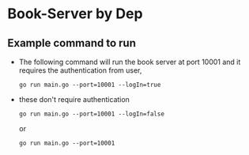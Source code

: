 # Book-Server by Dep
  
## Example command to run

- The following command will run the book server at port 10001 and it requires the authentication from user,

  `go run main.go --port=10001 --logIn=true`

- these don't require authentication

  `go run main.go --port=10001 --logIn=false`

  or
  
  `go run main.go --port=10001`
